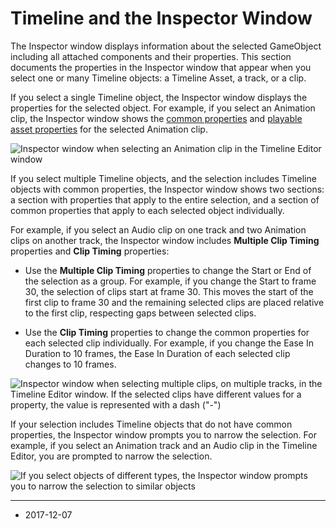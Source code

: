 # Timeline and the Inspector Window

The Inspector window displays information about the selected GameObject including all attached components and their properties. This section documents the properties in the Inspector window that appear when you select  one or many Timeline objects: a Timeline Asset, a track, or a clip.

If you select a single Timeline object, the Inspector window displays the properties for the selected object. For example, if you select an Animation clip, the Inspector window shows the [common properties](TimelineAnimationClipProperties) and [playable asset properties](TimelineAnimationClipPlayableProperties) for the selected Animation clip.

![Inspector window when selecting an Animation clip in the Timeline Editor window](../uploads/Main/timeline_inspector_animation_clip.png)

If you select multiple Timeline objects, and the selection includes Timeline objects with common properties, the Inspector window shows two sections: a section with properties that apply to the entire selection, and a section of common properties that apply to each selected object individually.

For example, if you select an Audio clip on one track and two Animation clips on another track, the Inspector window includes **Multiple Clip Timing** properties and **Clip Timing** properties:

* Use the **Multiple Clip Timing** properties to change the Start or End of the selection as a group. For example, if you change the Start to frame 30, the selection of clips start at frame 30. This moves the start of the first clip to frame 30 and the remaining selected clips are placed relative to the first clip, respecting gaps between selected clips.

* Use the **Clip Timing** properties to change the common properties for each selected clip individually. For example, if you change the Ease In Duration to 10 frames, the Ease In Duration of each selected clip changes to 10 frames. 

![Inspector window when selecting multiple clips, on multiple tracks, in the Timeline Editor window. If the selected clips have different values for a property, the value is represented with a dash ("-")](../uploads/Main/timeline_inspector_animation_clip.png)

If your selection includes Timeline objects that do not have common properties, the Inspector window prompts you to narrow the selection. For example, if you select an Animation track and an Audio clip in the Timeline Editor, you are prompted to narrow the selection. 

![If you select objects of different types, the Inspector window prompts you to narrow the selection to similar objects](../uploads/Main/timeline_inspector_narrow_selection.png)

---
* <span class="page-edit">2017-12-07  <!-- include IncludeTextAmendPageSomeEdit --></span>